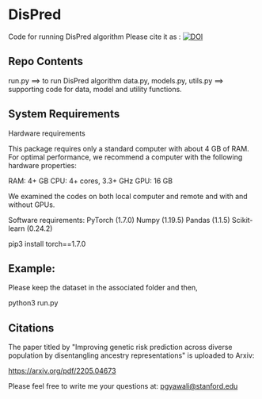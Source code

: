 # DisPred
Code for running DisPred algorithm
Please cite it as : [![DOI](https://zenodo.org/badge/517768793.svg)](https://zenodo.org/badge/latestdoi/517768793)

## Repo Contents

run.py ==> to run DisPred algorithm
data.py, models.py, utils.py ==> supporting code for data, model and utility functions. 

## System Requirements

Hardware requirements

This package requires only a standard computer with about 4 GB of RAM. For optimal performance, we recommend a computer with the following hardware properties:

RAM: 4+ GB
CPU: 4+ cores, 3.3+ GHz
GPU: 16 GB

We examined the codes on both local computer and remote and with and without GPUs.

Software requirements:
PyTorch (1.7.0)
Numpy (1.19.5)
Pandas (1.1.5)
Scikit-learn (0.24.2)

pip3 install torch==1.7.0

## Example:
Please keep the dataset in the associated folder and then, 

python3 run.py

## Citations

The paper titled by "Improving genetic risk prediction across diverse population by disentangling ancestry representations" is uploaded to Arxiv:

https://arxiv.org/pdf/2205.04673

Please feel free to write me your questions at: pgyawali@stanford.edu




